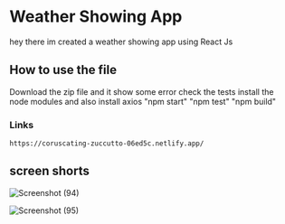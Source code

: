 # Weather Showing App

   hey there im created a weather showing app using React Js

## How to use the file 

   Download the zip file
   and it show some error 
   check the tests
   install the node modules
   and also install axios 
   "npm start"
   "npm test"
   "npm build"

### Links

    https://coruscating-zuccutto-06ed5c.netlify.app/
   
## screen shorts

   ![Screenshot (94)](https://github.com/Santosaran/Weather-app/assets/113179649/84801482-e041-421b-8e0c-f07fa41aa5e0)

   ![Screenshot (95)](https://github.com/Santosaran/Weather-app/assets/113179649/b0724248-829a-41d8-adc4-55fed061b430)
